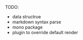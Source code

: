 TODO:
  - data structrue
  - markdown syntax parse
  - mono package
  - plugin to override default render
